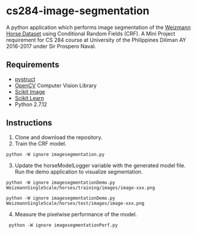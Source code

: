 # cs284-image-segmentation

A python application which performs image segmentation of the [Weizmann Horse Dataset](http://www.msri.org/people/members/eranb/) using Conditional Random Fields (CRF). A Mini Project requirement for CS 284 course at University of the Philippines Diliman AY 2016-2017 under Sir Prospero Naval.


## Requirements
* [pystruct](https://pystruct.github.io/)
* [OpenCV](http://docs.opencv.org/3.1.0/d5/de5/tutorial_py_setup_in_windows.html#gsc.tab=0) Computer Vision Library
* [Scikit Image](http://scikit-image.org/)
* [Scikit Learn](http://scikit-learn.org/)
* Python 2.7.12


## Instructions
1. Clone and download the repository.
2. Train the CRF model. 
  
  ```  
  python -W ignore imagesegmentation.py
  ```

3. Update the horseModelLogger variable with the generated model file. Run the demo application to visualize segmentation.   
  
  ```  
  python -W ignore imagesegmentationDemo.py WeizmannSingleScale/horses/training/images/image-xxx.png
  
  python -W ignore imagesegmentationDemo.py WeizmannSingleScale/horses/test/images/image-xxx.png
  ```
  
4. Measure the pixelwise performance of the model.
 ```  
  python -W ignore imagesegmentationPerf.py
 ```
